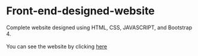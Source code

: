 # Front-end-designed-website
Complete website designed using HTML, CSS, JAVASCRIPT, and Bootstrap 4.<br/><br/>
You can see the website by clicking <a href="https://raj-singh-coder.github.io/Front-end-designed-website/">here</a>
